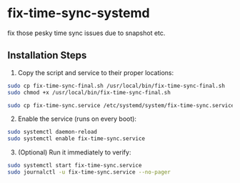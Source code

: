 # fix-time-sync-systemd
fix those pesky time sync issues due to snapshot etc.

## Installation Steps
1. Copy the script and service to their proper locations:
```bash
sudo cp fix-time-sync-final.sh /usr/local/bin/fix-time-sync-final.sh
sudo chmod +x /usr/local/bin/fix-time-sync-final.sh

sudo cp fix-time-sync.service /etc/systemd/system/fix-time-sync.service
```
2. Enable the service (runs on every boot):
```bash
sudo systemctl daemon-reload
sudo systemctl enable fix-time-sync.service
```
3. (Optional) Run it immediately to verify:
```bash
sudo systemctl start fix-time-sync.service
sudo journalctl -u fix-time-sync.service --no-pager
```
